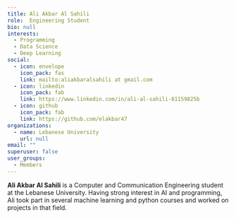 ```yaml
---
title: Ali Akbar Al Sahili
role:  Engineering Student
bio: null
interests:
  - Programming
  - Data Science
  - Deep Learning
social:
  - icon: envelope
    icon_pack: fas
    link: mailto:aliakbaralsahili at gmail.com
  - icon: linkedin
    icon_pack: fab
    link: https://www.linkedin.com/in/ali-al-sahili-81159825b
  - icon: github
    icon_pack: fab
    link: https://github.com/elakbar47
organizations:
  - name: Lebanese University
    url: null
email: ""
superuser: false
user_groups:
  - Members
---
```

**Ali Akbar Al Sahili** is a Computer and Communication Engineering student at the Lebanese University. Having strong interest in AI and programming, Ali took part in several machine learning and python courses and worked on projects in that field.